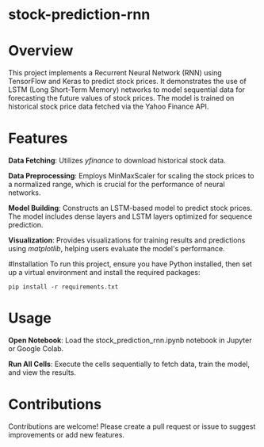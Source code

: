 # stock-prediction-rnn
# Overview
This project implements a Recurrent Neural Network (RNN) using TensorFlow and Keras to predict stock prices. It demonstrates the use of LSTM (Long Short-Term Memory) networks to model sequential data for forecasting the future values of stock prices. The model is trained on historical stock price data fetched via the Yahoo Finance API.

# Features
**Data Fetching**: Utilizes *yfinance* to download historical stock data.

**Data Preprocessing**: Employs MinMaxScaler for scaling the stock prices to a normalized range, which is crucial for the performance of neural networks.

**Model Building**: Constructs an LSTM-based model to predict stock prices. The model includes dense layers and LSTM layers optimized for sequence prediction.

**Visualization**: Provides visualizations for training results and predictions using *matplotlib*, helping users evaluate the model's performance.

#Installation
To run this project, ensure you have Python installed, then set up a virtual environment and install the required packages:

`pip install -r requirements.txt`

# Usage
**Open Notebook**: Load the stock_prediction_rnn.ipynb notebook in Jupyter or Google Colab.

**Run All Cells**: Execute the cells sequentially to fetch data, train the model, and view the results.

# Contributions
Contributions are welcome! Please create a pull request or issue to suggest improvements or add new features.
